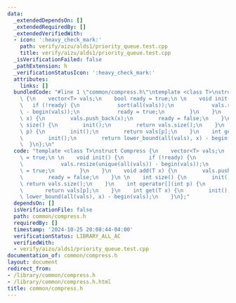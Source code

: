 ```yaml
---
data:
  _extendedDependsOn: []
  _extendedRequiredBy: []
  _extendedVerifiedWith:
  - icon: ':heavy_check_mark:'
    path: verify/aizu/alds1/priority_queue.test.cpp
    title: verify/aizu/alds1/priority_queue.test.cpp
  _isVerificationFailed: false
  _pathExtension: h
  _verificationStatusIcon: ':heavy_check_mark:'
  attributes:
    links: []
  bundledCode: "#line 1 \"common/compress.h\"\ntemplate <class T>\nstruct Compress\
    \ {\n    vector<T> vals;\n    bool ready = true;\n \n    void init() {\n     \
    \   if (!ready) {\n            sort(all(vals));\n            vals.resize(unique(all(vals))\
    \ - begin(vals));\n            ready = true;\n        }\n    }\n    void add(T\
    \ x) {\n        vals.push_back(x);\n        ready = false;\n    }\n \n    int\
    \ size() {\n        init();\n        return vals.size();\n    }\n    int operator[](int\
    \ p) {\n        init();\n        return vals[p];\n    }\n    int get(T x) {\n\
    \        init();\n        return lower_bound(all(vals), x) - begin(vals);\n  \
    \  }\n};\n"
  code: "template <class T>\nstruct Compress {\n    vector<T> vals;\n    bool ready\
    \ = true;\n \n    void init() {\n        if (!ready) {\n            sort(all(vals));\n\
    \            vals.resize(unique(all(vals)) - begin(vals));\n            ready\
    \ = true;\n        }\n    }\n    void add(T x) {\n        vals.push_back(x);\n\
    \        ready = false;\n    }\n \n    int size() {\n        init();\n       \
    \ return vals.size();\n    }\n    int operator[](int p) {\n        init();\n \
    \       return vals[p];\n    }\n    int get(T x) {\n        init();\n        return\
    \ lower_bound(all(vals), x) - begin(vals);\n    }\n};"
  dependsOn: []
  isVerificationFile: false
  path: common/compress.h
  requiredBy: []
  timestamp: '2024-10-25 20:08:44-04:00'
  verificationStatus: LIBRARY_ALL_AC
  verifiedWith:
  - verify/aizu/alds1/priority_queue.test.cpp
documentation_of: common/compress.h
layout: document
redirect_from:
- /library/common/compress.h
- /library/common/compress.h.html
title: common/compress.h
---
```

